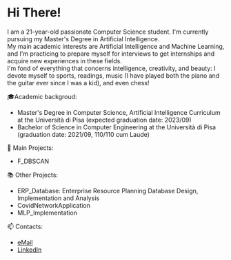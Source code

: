 # Hi There!
I am a 21-year-old passionate Computer Science student. I'm currently pursuing my Master's Degree in Artificial Intelligence.  
My main academic interests are Artificial Intelligence and Machine Learning, and I'm practicing to prepare myself for interviews to get internships and acquire new experiences in these fields.  
I'm fond of everything that concerns intelligence, creativity, and beauty: I devote myself to sports, readings, music (I have played both the piano and the guitar ever since I was a kid), and even chess!  

🎓Academic backgroud:
* Master's Degree in Computer Science, Artificial Intelligence Curriculum at the Università di Pisa (expected graduation date: 2023/09)
* Bachelor of Science in Computer Engineering at the Università di Pisa (graduation date: 2021/09, 110/110 cum Laude)

📌 Main Projects:  
* F_DBSCAN

📚 Other Projects:
* ERP_Database: Enterprise Resource Planning Database Design, Implementation and Analysis
* CovidNetworkApplication
* MLP_Implementation

📫 Contacts:
* [eMail](mailto:gmarinogh.8601@gmail.com)
* [LinkedIn](https://www.linkedin.com/in/gmarino862001/)
